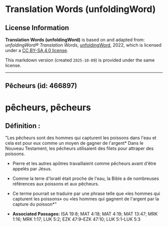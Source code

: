 # Translation Words (unfoldingWord)

## License Information

**Translation Words (unfoldingWord)** is based on and adapted from: _unfoldingWord® Translation Words_, [unfoldingWord](https://unfoldingword.org/utw), 2022, which is licensed under a [CC BY-SA 4.0 license](https://creativecommons.org/licenses/by-sa/4.0/legalcode.en).

This markdown version (created `2025-10-09`) is provided under the same license.



--------------------------------

## Pêcheurs (id: 466897)

pêcheurs, pêcheurs
==================

Définition :
------------

"Les pêcheurs sont des hommes qui capturent les poissons dans l'eau et cela est pour eux comme un moyen de gagner de l'argent\* Dans le Nouveau Testament, les pêcheurs utilisaient des filets pour attraper des poissons.

* Pierre et les autres apôtres travaillaient comme pêcheurs avant d'être appelés par Jésus.
* Comme la terre d'Israël était proche de l'eau, la Bible a de nombreuses références aux poissons et aux pêcheurs.
* Ce terme pourrait se traduire par une phrase telle que «les hommes qui capturent les poissons» ou «les hommes qui gagnent de l'argent par la capture du poisson\*"

* **Associated Passages:** ISA 19:8; MAT 4:18; MAT 4:19; MAT 13:47; MRK 1:16; MRK 1:17; LUK 5:2; EZK 47:9–EZK 47:10; LUK 5:1–LUK 5:3

